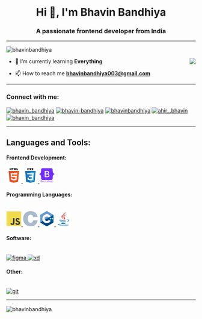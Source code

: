 <h1 align="center">Hi 👋, I'm Bhavin Bandhiya</h1>
<h3 align="center">A passionate frontend developer from India</h3>
<hr>
<link rel="preconnect" href="https://fonts.gstatic.com" />

<p align="left"> <img src="https://komarev.com/ghpvc/?username=bhavinbandhiya&label=Profile%20views&color=0e75b6&style=flat" alt="bhavinbandhiya" /> </p>

<img align="right" src="https://i.pinimg.com/originals/50/83/e0/5083e0a2a7dcaae07c142e8b87036a27.gif"/>

- 🌱 I’m currently learning **Everything**

- 📫 How to reach me **bhavinbandhiya003@gmail.com**
 <hr>

<h3 align="left">Connect with me:</h3>
<p align="left">
 <a href="https://github.com/bhavinbandhiya" target="blank"><img align="center" src="https://upload.wikimedia.org/wikipedia/commons/9/91/Octicons-mark-github.svg" alt="bhavin_bandhiya" height="40" width="40" /></a>
<a href="https://www.linkedin.com/in/bhavin-bandhiya-85a2561a6/" target="blank"><img align="center" src="https://www.vectorlogo.zone/logos/linkedin/linkedin-tile.svg" alt="bhavin-bandhiya" height="40" width="40" /></a>
<a href="https://www.codechef.com/users/bhavinbandhiya" target="blank"><img align="center" src="https://i.pinimg.com/originals/c5/d9/fc/c5d9fc1e18bcf039f464c2ab6cfb3eb6.jpg" alt="bhavinbandhiya" height="40" width="40" /></a>
<a href="https://instagram.com/ahir_.bhavin" target="blank"><img align="center" src="https://www.vectorlogo.zone/logos/instagram/instagram-icon.svg" alt="ahir_.bhavin" height="40" width="40" /></a>
 <a href="https://twitter.com/bhavin_bandhiya" target="blank"><img align="center" src="https://www.vectorlogo.zone/logos/twitter/twitter-tile.svg" alt="bhavin_bandhiya" height="40" width="40" /></a
</p>
<hr>
<h2 align="left">Languages and Tools:</h2>
<h4 align="left">Frontend Development:</h4>
<p align="left">
 <a href="https://www.w3.org/html/" target="_blank"> <img src="https://raw.githubusercontent.com/devicons/devicon/master/icons/html5/html5-original-wordmark.svg" alt="html5" width="40" height="40"/> </a>
  <a href="https://www.w3schools.com/css/" target="_blank"> <img src="https://raw.githubusercontent.com/devicons/devicon/master/icons/css3/css3-original-wordmark.svg" alt="css3" width="40" height="40"/> </a> 
 <a href="https://getbootstrap.com" target="_blank"> <img src="https://raw.githubusercontent.com/devicons/devicon/master/icons/bootstrap/bootstrap-plain-wordmark.svg" alt="bootstrap" width="40" height="40"/> </a> <br>
 <h4 align="left">Programming Languages:</h4><br>
 <a href="https://developer.mozilla.org/en-US/docs/Web/JavaScript" target="_blank"> <img src="https://raw.githubusercontent.com/devicons/devicon/master/icons/javascript/javascript-original.svg" alt="javascript" width="40" height="40"/> </a>
 <a href="https://www.cprogramming.com/" target="_blank"> <img src="https://raw.githubusercontent.com/devicons/devicon/master/icons/c/c-original.svg" alt="c" width="40" height="40"/> </a>
 <a href="https://www.w3schools.com/cpp/" target="_blank"> <img src="https://raw.githubusercontent.com/devicons/devicon/master/icons/cplusplus/cplusplus-original.svg" alt="cplusplus" width="40" height="40"/> </a> 
 <a href="https://www.java.com" target="_blank"> <img src="https://raw.githubusercontent.com/devicons/devicon/master/icons/java/java-original.svg" alt="java" width="40" height="40"/> </a><br>
 <h4 align="left">Software:</h4><br>
  <a href="https://www.figma.com/" target="_blank"> <img src="https://www.vectorlogo.zone/logos/figma/figma-icon.svg" alt="figma" width="40" height="40"/> </a> 
 <a href="https://www.adobe.com/products/xd.html" target="_blank"> <img src="https://cdn.worldvectorlogo.com/logos/adobe-xd.svg" alt="xd" width="40" height="40"/> </a> 
 <br>
 <h4 align="left">Other:</h4><br>
 <a href="https://git-scm.com/" target="_blank"> <img src="https://www.vectorlogo.zone/logos/git-scm/git-scm-icon.svg" alt="git" width="40" height="40"/> </a>  
 </p>
<hr>
<p><img align="center" src="https://github-readme-stats.vercel.app/api/top-langs?username=bhavinbandhiya&show_icons=true&locale=en&layout=compact" alt="bhavinbandhiya" /></p>
